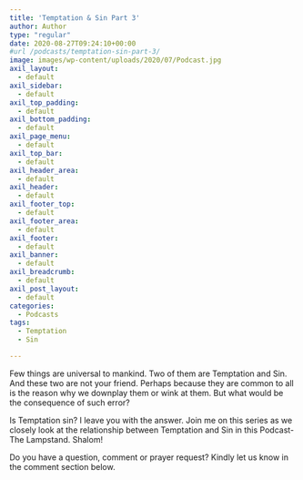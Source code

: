 ```yaml
---
title: 'Temptation & Sin Part 3'
author: Author
type: "regular"
date: 2020-08-27T09:24:10+00:00
#url /podcasts/temptation-sin-part-3/
image: images/wp-content/uploads/2020/07/Podcast.jpg
axil_layout:
  - default
axil_sidebar:
  - default
axil_top_padding:
  - default
axil_bottom_padding:
  - default
axil_page_menu:
  - default
axil_top_bar:
  - default
axil_header_area:
  - default
axil_header:
  - default
axil_footer_top:
  - default
axil_footer_area:
  - default
axil_footer:
  - default
axil_banner:
  - default
axil_breadcrumb:
  - default
axil_post_layout:
  - default
categories:
  - Podcasts
tags:
  - Temptation
  - Sin

---
```

Few things are universal to mankind. Two of them are Temptation and Sin. And these two are not your friend. Perhaps because they are common to all is the reason why we downplay them or wink at them. But what would be the consequence of such error?

Is Temptation sin? I leave you with the answer. Join me on this series as we closely look at the relationship between Temptation and Sin in this Podcast-The Lampstand. Shalom!

Do you have a question, comment or prayer request? Kindly let us know in the comment section below.
